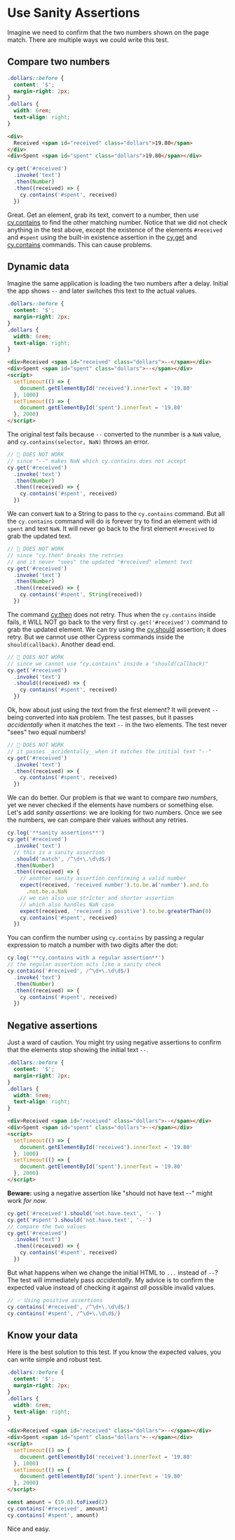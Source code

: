 # Use Sanity Assertions

Imagine we need to confirm that the two numbers shown on the page match. There are multiple ways we could write this test.

## Compare two numbers

<!-- fiddle Compare two static numbers -->

```css hide
.dollars::before {
  content: '$';
  margin-right: 2px;
}
.dollars {
  width: 6rem;
  text-align: right;
}
```

```html hide
<div>
  Received <span id="received" class="dollars">19.80</span>
</div>
<div>Spent <span id="spent" class="dollars">19.80</span></div>
```

```js
cy.get('#received')
  .invoke('text')
  .then(Number)
  .then((received) => {
    cy.contains('#spent', received)
  })
```

<!-- fiddle-end -->

Great. Get an element, grab its text, convert to a number, then use [cy.contains](https://on.cypress.io/contains) to find the other matching number. Notice that we did not check anything in the test above, except the existence of the elements `#received` and `#spent` using the built-in existence assertion in the [cy.get](https://on.cypress.io/get) and [cy.contains](https://on.cypress.io/contains) commands. This can cause problems.

## Dynamic data

Imagine the same application is loading the two numbers after a delay. Initial the app shows `--` and later switches this text to the actual values.

<!-- fiddle Compare two dynamic numbers -->

```css hide
.dollars::before {
  content: '$';
  margin-right: 2px;
}
.dollars {
  width: 6rem;
  text-align: right;
}
```

```html hide
<div>Received <span id="received" class="dollars">--</span></div>
<div>Spent <span id="spent" class="dollars">--</span></div>
<script>
  setTimeout(() => {
    document.getElementById('received').innerText = '19.80'
  }, 1000)
  setTimeout(() => {
    document.getElementById('spent').innerText = '19.80'
  }, 2000)
</script>
```

The original test fails because `--` converted to the nunmber is a `NaN` value, and `cy.contains(selector, NaN)` throws an error.

```js skip
// 🚨 DOES NOT WORK
// since "--" makes NaN which cy.contains does not accept
cy.get('#received')
  .invoke('text')
  .then(Number)
  .then((received) => {
    cy.contains('#spent', received)
  })
```

We can convert `NaN` to a String to pass to the `cy.contains` command. But all the `cy.contains` command will do is forever try to find an element with id `spent` and text `NaN`. It will never go back to the first element `#received` to grab the updated text.

```js skip
// 🚨 DOES NOT WORK
// since "cy.then" breaks the retries
// and it never "sees" the updated "#received" element text
cy.get('#received')
  .invoke('text')
  .then(Number)
  .then((received) => {
    cy.contains('#spent', String(received))
  })
```

The command [cy.then](https://on.cypress.io/then) does not retry. Thus when the `cy.contains` inside fails, it WILL NOT go back to the very first `cy.get('#received')` command to grab the updated element. We can try using the [cy.should](https://on.cypress.io/should) assertion; it does retry. But we cannot use other Cypress commands inside the `should(callback)`. Another dead end.

```js skip
// 🚨 DOES NOT WORK
// since we cannot use "cy.contains" inside a "should(callback)"
cy.get('#received')
  .invoke('text')
  .should((received) => {
    cy.contains('#spent', received)
  })
```

Ok, how about just using the text from the first element? It will prevent `--` being converted into `NaN` problem. The test passes, but it passes _accidentally_ when it matches the text `--` in the two elements. The test never "sees" two equal numbers!

```js
// 🚨 DOES NOT WORK
// it passes _accidentally_ when it matches the initial text "--"
cy.get('#received')
  .invoke('text')
  .then((received) => {
    cy.contains('#spent', received)
  })
```

We can do better. Our problem is that we want to compare _two numbers_, yet we never checked if the elements have numbers or something else. Let's add _sanity assertions_: we are looking for two numbers. Once we see the numbers, we can compare their values without any retries.

```js
cy.log('**sanity assertions**')
cy.get('#received')
  .invoke('text')
  // this is a sanity assertion
  .should('match', /^\d+\.\d\d$/)
  .then(Number)
  .then((received) => {
    // another sanity assertion confirming a valid number
    expect(received, 'received number').to.be.a('number').and.to
      .not.be.a.NaN
    // we can also use stricter and shorter assertion
    // which also handles NaN case
    expect(received, 'received is positive').to.be.greaterThan(0)
    cy.contains('#spent', received)
  })
```

You can confirm the number using `cy.contains` by passing a regular expression to match a number with two digits after the dot:

```js
cy.log('**cy.contains with a regular assertion**')
// the regular assertion acts like a sanity check
cy.contains('#received', /^\d+\.\d\d$/)
  .invoke('text')
  .then(Number)
  .then((received) => {
    cy.contains('#spent', received)
  })
```

<!-- fiddle-end -->

## Negative assertions

Just a ward of caution. You might try using negative assertions to confirm that the elements stop showing the initial text `--`.

<!-- fiddle Beware of negative assertions -->

```css hide
.dollars::before {
  content: '$';
  margin-right: 2px;
}
.dollars {
  width: 6rem;
  text-align: right;
}
```

```html hide
<div>Received <span id="received" class="dollars">--</span></div>
<div>Spent <span id="spent" class="dollars">--</span></div>
<script>
  setTimeout(() => {
    document.getElementById('received').innerText = '19.80'
  }, 1000)
  setTimeout(() => {
    document.getElementById('spent').innerText = '19.80'
  }, 2000)
</script>
```

**Beware:** using a negative assertion like "should not have text --" might work _for now_.

```js skip
cy.get('#received').should('not.have.text', '--')
cy.get('#spent').should('not.have.text', '--')
// compare the two values
cy.get('#received')
  .invoke('text')
  .then((received) => {
    cy.contains('#spent', received)
  })
```

But what happens when we change the initial HTML to `...` instead of `--`? The test will immediately pass _accidentally_. My advice is to confirm the expected value instead of checking it against _all_ possible invalid values.

```js
// ✅ Using positive assertions
cy.contains('#received', /^\d+\.\d\d$/)
cy.contains('#spent', /^\d+\.\d\d$/)
```

<!-- fiddle-end -->

## Know your data

Here is the best solution to this test. If you know the expected values, you can write simple and robust test.

<!-- fiddle Check known numbers -->

```css hide
.dollars::before {
  content: '$';
  margin-right: 2px;
}
.dollars {
  width: 6rem;
  text-align: right;
}
```

```html hide
<div>Received <span id="received" class="dollars">--</span></div>
<div>Spent <span id="spent" class="dollars">--</span></div>
<script>
  setTimeout(() => {
    document.getElementById('received').innerText = '19.80'
  }, 1000)
  setTimeout(() => {
    document.getElementById('spent').innerText = '19.80'
  }, 2000)
</script>
```

```js
const amount = (19.8).toFixed(2)
cy.contains('#received', amount)
cy.contains('#spent', amount)
```

Nice and easy.

<!-- fiddle-end -->
